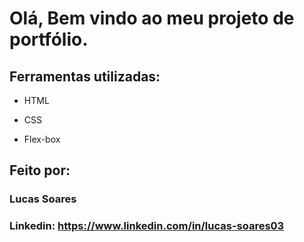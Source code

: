 # Olá, Bem vindo ao meu projeto de portfólio.

## Ferramentas utilizadas:

* HTML

* CSS

* Flex-box

## Feito por:

### Lucas Soares

### Linkedin: https://www.linkedin.com/in/lucas-soares03
